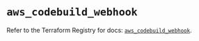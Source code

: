 # `aws_codebuild_webhook`

Refer to the Terraform Registry for docs: [`aws_codebuild_webhook`](https://registry.terraform.io/providers/hashicorp/aws/5.47.0/docs/resources/codebuild_webhook).
